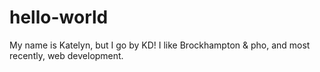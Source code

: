 # hello-world

My name is Katelyn, but I go by KD! I like Brockhampton & pho, and most recently, web development. 
